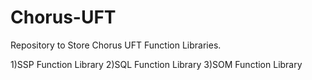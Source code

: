 # Chorus-UFT

Repository to Store Chorus UFT Function Libraries.

1)SSP Function Library
2)SQL Function Library
3)SOM Function Library
